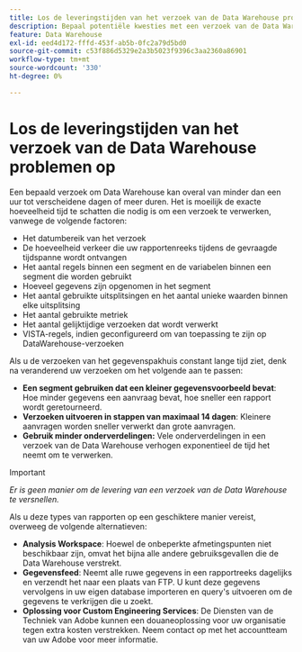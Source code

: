 ```yaml
---
title: Los de leveringstijden van het verzoek van de Data Warehouse problemen op
description: Bepaal potentiële kwesties met een verzoek van de Data Warehouse dat leveringstijden kan verlengen.
feature: Data Warehouse
exl-id: eed4d172-fffd-453f-ab5b-0fc2a79d5bd0
source-git-commit: c53f886d5329e2a3b5023f9396c3aa2360a86901
workflow-type: tm+mt
source-wordcount: '330'
ht-degree: 0%

---
```


# Los de leveringstijden van het verzoek van de Data Warehouse problemen op

Een bepaald verzoek om Data Warehouse kan overal van minder dan een uur tot verscheidene dagen of meer duren. Het is moeilijk de exacte hoeveelheid tijd te schatten die nodig is om een verzoek te verwerken, vanwege de volgende factoren:

* Het datumbereik van het verzoek
* De hoeveelheid verkeer die uw rapportenreeks tijdens de gevraagde tijdspanne wordt ontvangen
* Het aantal regels binnen een segment en de variabelen binnen een segment die worden gebruikt
* Hoeveel gegevens zijn opgenomen in het segment
* Het aantal gebruikte uitsplitsingen en het aantal unieke waarden binnen elke uitsplitsing
* Het aantal gebruikte metriek
* Het aantal gelijktijdige verzoeken dat wordt verwerkt
* VISTA-regels, indien geconfigureerd om van toepassing te zijn op DataWarehouse-verzoeken

Als u de verzoeken van het gegevenspakhuis constant lange tijd ziet, denk na veranderend uw verzoeken om het volgende aan te passen:

* **Een segment gebruiken dat een kleiner gegevensvoorbeeld bevat**: Hoe minder gegevens een aanvraag bevat, hoe sneller een rapport wordt geretourneerd.
* **Verzoeken uitvoeren in stappen van maximaal 14 dagen**: Kleinere aanvragen worden sneller verwerkt dan grote aanvragen.
* **Gebruik minder onderverdelingen:** Vele onderverdelingen in een verzoek van de Data Warehouse verhogen exponentieel de tijd het neemt om te verwerken.

>[!IMPORTANT]
>
> *Er is geen manier om de levering van een verzoek van de Data Warehouse te versnellen.*

Als u deze types van rapporten op een geschiktere manier vereist, overweeg de volgende alternatieven:

* **Analysis Workspace**: Hoewel de onbeperkte afmetingspunten niet beschikbaar zijn, omvat het bijna alle andere gebruiksgevallen die de Data Warehouse verstrekt.
* **Gegevensfeed**: Neemt alle ruwe gegevens in een rapportreeks dagelijks en verzendt het naar een plaats van FTP. U kunt deze gegevens vervolgens in uw eigen database importeren en query&#39;s uitvoeren om de gegevens te verkrijgen die u zoekt.
* **Oplossing voor Custom Engineering Services**: De Diensten van de Techniek van Adobe kunnen een douaneoplossing voor uw organisatie tegen extra kosten verstrekken. Neem contact op met het accountteam van uw Adobe voor meer informatie.
